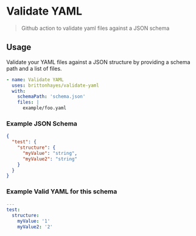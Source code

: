 # Validate YAML

> Github action to validate yaml files against a JSON schema

## Usage

Validate your YAML files against a JSON structure by providing a schema path and a list of files.

```yaml
- name: Validate YAML
  uses: brittonhayes/validate-yaml
  with:
    schemaPath: 'schema.json'
    files: |
      example/foo.yaml
```

### Example JSON Schema

```json
{
  "test": {
    "structure": {
      "myValue": "string",
      "myValue2": "string"
    }
  }
}
```

### Example Valid YAML for this schema

```yaml
---
test:
  structure:
    myValue: '1'
    myValue2: '2'
```

